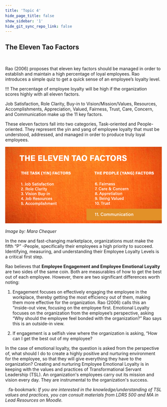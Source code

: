```yaml
---
title: 'Topic 4'
hide_page_title: false
show_sidebar: '1'
hide_git_sync_repo_link: false
---
```


## The Eleven Tao Factors
&nbsp;

Rao (2006) proposes that eleven key factors should be managed in order to establish and maintain a high percentage of loyal employees. Rao introduces a simple quiz to get a quick sense of an employee’s loyalty level.

!!! The percentage of employee loyalty will be high if the organization scores highly with all eleven factors.

Job Satisfaction, Role Clarity, Buy-in to Vision/Mission/Values, Resources, Accomplishments, Appreciation, Valued, Fairness, Trust, Care, Concern, and Communication make up the 11 key factors.

These eleven factors fall into two categories, Task-oriented and People-oriented. They represent the yin and yang of employee loyalty that must be understood, addressed, and managed in order to produce truly loyal employees.

![Image by: Mara Chequer](11TAOF.jpg)

_Image by: Mara Chequer_

In the new and fast-changing marketplace, organizations must make the fifth “P” -People, specifically their employees a high priority to succeed. Identifying, measuring, and understanding their Employee Loyalty Levels is a critical first step.

Rao believes that **Employee Engagement and Employee Emotional Loyalty** are two sides of the same coin. Both are measurables of how to get the best out of each employee. However, there are two significant differences worth noting:

1. Engagement focuses on effectively engaging the employee in the workplace, thereby getting the most efficiency out of them, making them more effective for the organization. Rao (2006) calls this an “inside-out view, focusing on the employee first. Emotional Loyalty focuses on the organization from the employee’s perspective, asking “Why should the employee feel bonded with the organization?” Rao says this is an outside-in view.

2. If engagement is a selfish view where the organization is asking, “How can I get the best out of my employee?

In the case of emotional loyalty, the question is asked from the perspective of, what should I do to create a highly positive and nurturing environment for the employee, so that they will give everything they have to the organization? Creating and nurturing Employee Emotional Loyalty is in keeping with the values and practices of Transformational Servant Leadership (TSL). An organization's employees carry out its mission and vision every day. They are instrumental to the organization's success.

&nbsp;
:fa-bookmark: _If you are interested in the knowledge/understanding of TSL values and practices, you can consult materials from LDRS 500 and MA in Lead Resources on Moodle._
